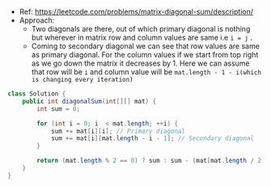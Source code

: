 - Ref: https://leetcode.com/problems/matrix-diagonal-sum/description/
- Approach:
	- Two diagonals are there, out of which primary diagonal is nothing but wherever in matrix row and column values are same i.e `i = j` .
	- Coming to secondary diagonal we can see that row values are same as primary diagonal. For the column values if we start from top right as we go down the matrix it decreases by 1. Here we can assume that row will be `i` and column value will be `mat.length - 1 - i(which is changing every iteration)`

```java
class Solution {
    public int diagonalSum(int[][] mat) {
        int sum = 0;

        for (int i = 0; i  < mat.length; ++i) {
            sum += mat[i][i]; // Primary diagonal
            sum += mat[i][mat.length - i - 1]; // Secondary diagonal
        }

        return (mat.length % 2 == 0) ? sum : sum - (mat[mat.length / 2][mat.length / 2]);
    }
}
```